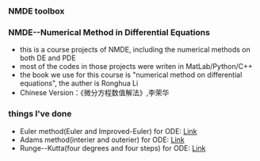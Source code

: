 ### NMDE toolbox 
### NMDE--Numerical Method in Differential Equations

* this is a course projects of NMDE, including the numerical methods on both DE and PDE
* most of the codes in those projects were writen in MatLab/Python/C++
* the book we use for this course is "numerical method on differential equations", the auther is Ronghua Li
* Chinese Version：《微分方程数值解法》,李荣华

### things I've done
* Euler method(Euler and Improved-Euler) for ODE: [Link](https://github.com/xindongzhang/NMDE/tree/master/Euler)
* Adams method(interier and outerier) for ODE: [Link](https://github.com/xindongzhang/NMDE/tree/master/Adams)
* Runge--Kutta(four degrees and four steps) for ODE: [Link](https://github.com/xindongzhang/NMDE/tree/master/Runger-Kutta)
